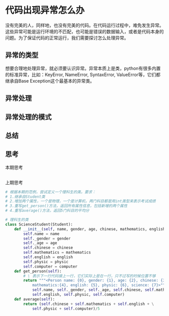 # 代码出现异常怎么办

没有完美的人，同样地，也没有完美的代码。在代码运行过程中，难免发生异常。这些异常可能是运行环境的不匹配，也可能是错误的数据输入，或者是代码本身的问题。为了保证代码的正常运行，我们需要探讨怎么处理异常。

## 异常的类型

想要合理地处理异常，就必须要认识异常。异常本质上是类，python有很多内置的标准异常，比如：KeyError, NameError, SyntaxError, ValueError等，它们都继承自Base Exception这个最基本的异常类。



## 异常处理



## 异常处理的模式



## 总结



## 思考

本期思考

```python

```

上期思考

```python
# 根据本期的范例，尝试定义一个理科生的类。要求：
# 1.继承自Student类
# 2.增加两个属性，一个是物理，一个是计算机，两门科目都是用int类型来表示考试成绩
# 3.重写get_person()方法，返回所有属性信息，包括新增的两个属性
# 4.重写average()方法，返回5门科目的平均分

# 理科生的类
class ScienceStudent(Student):
    def __init__(self, name, gender, age, chinese, mathematics, english, physic, computer):
        self.name = name
        self._gender = gender
        self._age = age
        self.chinese = chinese
        self.mathematics = mathematics
        self.english = english    
        self.physic = physic
        self.computer = computer
    def get_person(self):
        # \ 表示下一行代码接上一行，它们实际上是在一行，只不过写的时候位置不够
        return """<Person name: {0}, gender: {1}, age: {2}, chinese: {3},\
            mathematics:{4}, english: {5}, physic: {6}, science: {7}>""".format(\
            self.name, self._gender, self._age, self.chinese, self.mathematics,\
            self.english, self.physic, self.computer)
    def average(self):
        return (self.chinese + self.mathematics + self.english + \
            self.physic + self.computer)/5
```



